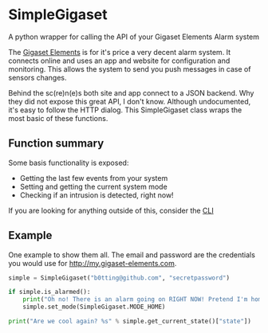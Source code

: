 # SimpleGigaset
A python wrapper for calling the API of your Gigaset Elements Alarm system

The [Gigaset Elements](www.gigaset.com/gigaset-elements-starter-kit/) is for it's price a very decent alarm system. It connects online and uses an app and website for configuration and monitoring. This allows the system to send you push messages in case of sensors changes.
  
Behind the sc(re)n(e)s both site and app connect to a JSON backend. Why they did not expose this great API, I don't know. Although undocumented, it's easy to follow the HTTP dialog. This SimpleGigaset class wraps the most basic of these functions.    
 
## Function summary
 Some basis functionality is exposed:
- Getting the last few events from your system
- Setting and getting the current system mode
- Checking if an intrusion is detected, right now!
 
If you are looking for anything outside of this, consider the [CLI](https://github.com/dynasticorpheus/gigasetelements-cli) 


## Example
One example to show them all. The email and password are the credentials you would use for http://my.gigaset-elements.com.  
```python
simple = SimpleGigaset("b0tting@github.com", "secretpassword")

if simple.is_alarmed():
    print("Oh no! There is an alarm going on RIGHT NOW! Pretend I'm home before the siren goes off!")
    simple.set_mode(SimpleGigaset.MODE_HOME)

print("Are we cool again? %s" % simple.get_current_state()["state"])
